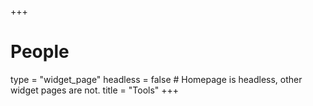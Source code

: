+++
# People
type = "widget_page"
headless = false  # Homepage is headless, other widget pages are not.
title = "Tools"
+++
